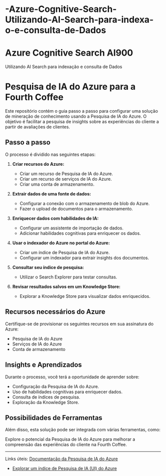 # -Azure-Cognitive-Search-Utilizando-AI-Search-para-indexa-o-e-consulta-de-Dados
# Azure Cognitive Search AI900
Utilizando AI Search para indexação e consulta de Dados

# Pesquisa de IA do Azure para a Fourth Coffee

Este repositório contém o guia passo a passo para configurar uma solução de mineração de conhecimento usando a Pesquisa de IA do Azure. O objetivo é facilitar a pesquisa de insights sobre as experiências do cliente a partir de avaliações de clientes.

## Passo a passo

O processo é dividido nas seguintes etapas:

1. **Criar recursos do Azure:**
   - Criar um recurso de Pesquisa de IA do Azure.
   - Criar um recurso de serviços de IA do Azure.
   - Criar uma conta de armazenamento.

2. **Extrair dados de uma fonte de dados:**
   - Configurar a conexão com o armazenamento de blob do Azure.
   - Fazer o upload de documentos para o armazenamento.

3. **Enriquecer dados com habilidades de IA:**
   - Configurar um assistente de importação de dados.
   - Adicionar habilidades cognitivas para enriquecer os dados.

4. **Usar o indexador do Azure no portal do Azure:**
   - Criar um índice de Pesquisa de IA do Azure.
   - Configurar um indexador para extrair insights dos documentos.

5. **Consultar seu índice de pesquisa:**
   - Utilizar o Search Explorer para testar consultas.

6. **Revisar resultados salvos em um Knowledge Store:**
   - Explorar a Knowledge Store para visualizar dados enriquecidos.

## Recursos necessários do Azure

Certifique-se de provisionar os seguintes recursos em sua assinatura do Azure:
- Pesquisa de IA do Azure
- Serviços de IA do Azure
- Conta de armazenamento

## Insights e Aprendizados

Durante o processo, você terá a oportunidade de aprender sobre:
- Configuração da Pesquisa de IA do Azure.
- Uso de habilidades cognitivas para enriquecer dados.
- Consulta de índices de pesquisa.
- Exploração da Knowledge Store.

## Possibilidades de Ferramentas

Além disso, esta solução pode ser integrada com várias ferramentas, como:

Explore o potencial da Pesquisa de IA do Azure para melhorar a compreensão das experiências do cliente na Fourth Coffee.

---

Links úteis: [Documentação da Pesquisa de IA do Azure](https://docs.microsoft.com/azure/search/)
- [Explorar um índice de Pesquisa de IA (UI) do Azure](https://microsoftlearning.github.io/mslearn-ai-fundamentals/Instructions/Labs/11-ai-search.html)

